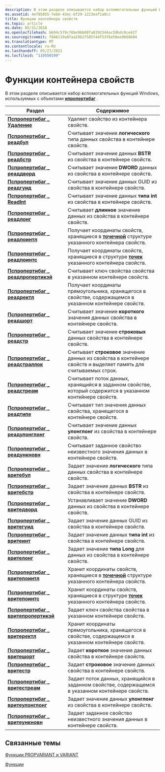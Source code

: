 ```yaml
---
description: В этом разделе описывается набор вспомогательных функций Windows, используемых с объектами Ипропертибаг.
ms.assetid: 4ef85855-7eb6-43ec-bf29-1223eaf1a0cc
title: Функции контейнера свойств
ms.topic: article
ms.date: 05/31/2018
ms.openlocfilehash: b694c579c76be96b00fa8392344ac59bdc0ce42f
ms.sourcegitcommit: f848119a8faa29b27585f4df53f6e50ee9666684
ms.translationtype: MT
ms.contentlocale: ru-RU
ms.lasthandoff: 05/27/2021
ms.locfileid: "110550199"
---
```

# <a name="property-bag-functions"></a>Функции контейнера свойств

В этом разделе описывается набор вспомогательных функций Windows, используемых с объектами [**ипропертибаг**](/windows/win32/api/oaidl/nn-oaidl-ipropertybag) .



| Раздел                                                                       | Содержимое                                                                                                                     |
|-----------------------------------------------------------------------------|------------------------------------------------------------------------------------------------------------------------------|
| [**Пспропертибаг \_ Удаление**](/windows/win32/api/propsys/nf-propsys-pspropertybag_delete)                     | Удаляет свойство из контейнера свойств.<br/>                                                                           |
| [**Пспропертибаг \_ реадбул**](/windows/win32/api/propsys/nf-propsys-pspropertybag_readbool)                 | Считывает значение **логического** типа данных свойства в контейнере свойств.<br/>                                                    |
| [**Пспропертибаг \_ реадбстр**](/windows/win32/api/propsys/nf-propsys-pspropertybag_readbstr)                 | Считывает значение данных **BSTR** из свойства в контейнере свойств.<br/>                                                    |
| [**Пспропертибаг \_ реаддворд**](/windows/win32/api/propsys/nf-propsys-pspropertybag_readdword)               | Считывает значение **DWORD** данных из свойства в контейнере свойств.<br/>                                                     |
| [**Пспропертибаг \_ реадгуид**](/windows/win32/api/propsys/nf-propsys-pspropertybag_readguid)                 | Считывает значение данных GUID из свойства в контейнере свойств.<br/>                                                      |
| [**Пспропертибаг \_ ReadInt**](/windows/win32/api/propsys/nf-propsys-pspropertybag_readint)                   | Считывает значение данных **типа int** из свойства в контейнере свойств.<br/>                                                    |
| [**Пспропертибаг \_ реадлонг**](/windows/win32/api/propsys/nf-propsys-pspropertybag_readlong)                 | Считывает **длинное** значение данных из свойства в контейнере свойств.<br/>                                                    |
| [**Пспропертибаг \_ реадпоинтл**](/windows/win32/api/propsys/nf-propsys-pspropertybag_readpointl)             | Получает координаты свойств, хранящиеся в [**точечной**](/previous-versions//dd162807(v=vs.85)) структуре указанного контейнера свойств.<br/>    |
| [**Пспропертибаг \_ реадпоинтс**](/windows/win32/api/propsys/nf-propsys-pspropertybag_readpoints)             | Получает координаты свойств, хранящиеся в структуре [**точек**](/previous-versions//dd162808(v=vs.85)) указанного контейнера свойств.<br/>    |
| [**Пспропертибаг \_ реадпропертикэй**](/windows/win32/api/propsys/nf-propsys-pspropertybag_readpropertykey)   | Считывает ключ свойства свойства в указанном контейнере свойств.<br/>                                                 |
| [**Пспропертибаг \_ реадректл**](/windows/win32/api/propsys/nf-propsys-pspropertybag_readrectl)               | Получает координаты прямоугольника, хранящегося в свойстве, содержащемся в указанном контейнере свойств.<br/>              |
| [**Пспропертибаг \_ реадшорт**](/windows/win32/api/propsys/nf-propsys-pspropertybag_readshort)               | Считывает значение **короткого** значения данных свойства в контейнере свойств.<br/>                                                   |
| [**Пспропертибаг \_ реадстр**](/windows/win32/api/propsys/nf-propsys-pspropertybag_readstr)                   | Считывает значение **строковых** данных свойства в контейнере свойств.<br/>                                                  |
| [**Пспропертибаг \_ реадстраллок**](/windows/win32/api/propsys/nf-propsys-pspropertybag_readstralloc)         | Считывает **строковое** значение данных из свойства в контейнере свойств и выделяет память для считываемых строк.<br/> |
| [**Пспропертибаг \_ реадстреам**](/windows/win32/api/propsys/nf-propsys-pspropertybag_readstream)             | Считывает поток данных, хранящийся в заданном свойстве, который содержится в указанном контейнере свойств.<br/>                           |
| [**Пспропертибаг \_ реадтипе**](/windows/win32/api/propsys/nf-propsys-pspropertybag_readtype)                 | Считывает тип значения данных свойства, хранящегося в контейнере свойств.<br/>                                      |
| [**Пспропертибаг \_ реадулонглонг**](/windows/win32/api/propsys/nf-propsys-pspropertybag_readulonglong)       | Считывает значение данных **улонглонг** из свойства в контейнере свойств.<br/>                                               |
| [**Пспропертибаг \_ реадункновн**](/windows/win32/api/propsys/nf-propsys-pspropertybag_readunknown)           | Считывает заданное свойство неизвестного значения данных в контейнере свойств.<br/>                                                |
| [**Пспропертибаг \_ вритебул**](/windows/win32/api/propsys/nf-propsys-pspropertybag_writebool)               | Задает значение **логического** типа данных свойства в контейнере свойств.<br/>                                                     |
| [**Пспропертибаг \_ вритебстр**](/windows/win32/api/propsys/nf-propsys-pspropertybag_writebstr)               | Задает значение данных **BSTR** из свойства в контейнере свойств.<br/>                                                     |
| [**Пспропертибаг \_ вритедворд**](/windows/win32/api/propsys/nf-propsys-pspropertybag_writedword)             | Устанавливает значение **DWORD** данных из свойства в контейнере свойств.<br/>                                                      |
| [**Пспропертибаг \_ вритегуид**](/windows/win32/api/propsys/nf-propsys-pspropertybag_writeguid)               | Задает значение данных GUID из свойства в контейнере свойств.<br/>                                                       |
| [**Пспропертибаг \_ вритеинт**](/windows/win32/api/propsys/nf-propsys-pspropertybag_writeint)                 | Задает значение данных **типа int** из свойства в контейнере свойств.<br/>                                                     |
| [**Пспропертибаг \_ врителонг**](/windows/win32/api/propsys/nf-propsys-pspropertybag_writelong)               | Задает значение **типа Long** для данных из свойства в контейнере свойств.<br/>                                                     |
| [**Пспропертибаг \_ вритепоинтл**](/windows/win32/api/propsys/nf-propsys-pspropertybag_writepointl)           | Хранит координаты свойств, хранящиеся в [**точечной**](/previous-versions//dd162807(v=vs.85)) структуре указанного контейнера свойств.<br/>       |
| [**Пспропертибаг \_ вритепоинтс**](/windows/win32/api/propsys/nf-propsys-pspropertybag_writepoints)           | Хранит координаты свойств, хранящиеся в структуре [**точек**](/previous-versions//dd162808(v=vs.85)) указанного контейнера свойств.<br/>       |
| [**Пспропертибаг \_ вритепропертикэй**](/windows/win32/api/propsys/nf-propsys-pspropertybag_writepropertykey) | Задает ключ свойства свойства в указанном контейнере свойств.<br/>                                                  |
| [**Пспропертибаг \_ вритеректл**](/windows/win32/api/propsys/nf-propsys-pspropertybag_writerectl)             | Хранит координаты прямоугольника, хранящегося в свойстве, содержащемся в указанном контейнере свойств.<br/>                 |
| [**Пспропертибаг \_ вритешорт**](/windows/win32/api/propsys/nf-propsys-pspropertybag_writeshort)             | Задает **короткое** значение данных свойства в контейнере свойств.<br/>                                                    |
| [**Пспропертибаг \_ вритестр**](/windows/win32/api/propsys/nf-propsys-pspropertybag_writestr)                 | Задает **строковое** значение данных свойства в контейнере свойств.<br/>                                                   |
| [**Пспропертибаг \_ вритестреам**](/windows/win32/api/propsys/nf-propsys-pspropertybag_writestream)           | Задает поток данных, хранящийся в заданном свойстве, содержащемся в указанном контейнере свойств.<br/>                            |
| [**Пспропертибаг \_ вритеулонглонг**](/windows/win32/api/propsys/nf-propsys-pspropertybag_writeulonglong)     | Задает значение данных **улонглонг** из свойства в контейнере свойств.<br/>                                                |
| [**Пспропертибаг \_ вритеункновн**](/windows/win32/api/propsys/nf-propsys-pspropertybag_writeunknown)         | Задает заданное свойство неизвестного значения данных в контейнере свойств.<br/>                                                 |



 

## <a name="related-topics"></a>Связанные темы

<dl> <dt>

[Функции PROPVARIANT и VARIANT](./functions-propvarutil.md)
</dt> <dt>

[Функции](functions.md)
</dt> </dl>

 

 
